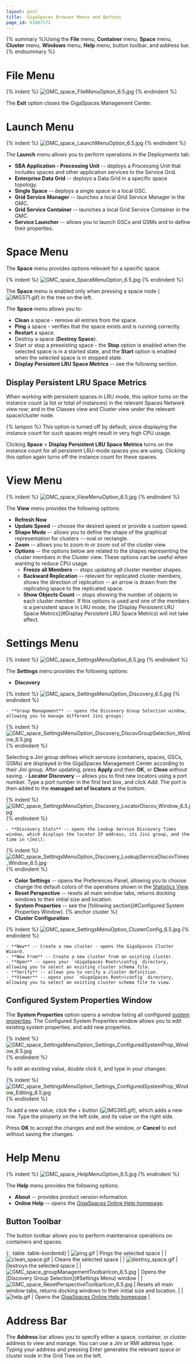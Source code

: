 ```yaml
---
layout: post
title:  GigaSpaces Browser Menus and Buttons
page_id: 61867172
---
```


{% summary %}Using the **File** menu, **Container** menu, **Space** menu, **Cluster** menu, **Windows** menu, **Help** menu, button toolbar, and address bar.{% endsummary %}

# File Menu

{% indent %}
![GMC_space_FileMenuOption_6.5.jpg](/attachment_files/GMC_space_FileMenuOption_6.5.jpg)
{% endindent %}

The **Exit** option closes the GigaSpaces Management Center.

# Launch Menu

{% indent %}
![GMC_space_LaunchMenuOption_6.5.jpg](/attachment_files/GMC_space_LaunchMenuOption_6.5.jpg)
{% endindent %}

The **Launch** menu allows you to perform operations in the Deployments tab:

- **SBA Application - Processing Unit** -- deploys a Processing Unit that includes spaces and other application services to the Service Grid.
- **Enterprise Data Grid** -- deploys a Data Grid in a specific space topology.
- **Single Space** -- deploys a single space in a local GSC.
- **Grid Service Manager** -- launches a local Grid Service Manager in the GMC.
- **Grid Service Container** -- launches a local Grid Service Container in the GMC.
- **Service Launcher** -- allows you to launch GSCs and GSMs and to define their properties.

# Space Menu

The **Space** menu provides options relevant for a specific space.

{% indent %}
![GMC_space_SpaceMenuOption_6.5.jpg](/attachment_files/GMC_space_SpaceMenuOption_6.5.jpg)
{% endindent %}

The **Space** menu is enabled only when pressing a space node (![IMG371.gif](/attachment_files/IMG371.gif)) in the tree on the left.

The **Space** menu allows you to:

- **Clean** a space - remove all entries from the space.
- **Ping** a space - verifies that the space exists and is running correctly.
- **Restart** a space.
- Destroy a space (**Destroy Space**).
- Start or stop a preexisting space - the **Stop** option is enabled when the selected space is in a started state, and the **Start** option is enabled when the selected space is in stopped state.
- **Display Persistent LRU Space Metrics** -- see the following section.

## Display Persistent LRU Space Metrics

When working with persistent spaces in LRU mode, this option turns on the instance count (a list or total of instances) in the relevant Spaces Network view row; and in the Classes view and Cluster view under the relevant space/cluster node.

{% lampon %} This option is turned off by default, since displaying the instance count for such spaces might result in very high CPU usage.

Clicking **Space** > **Display Persistent LRU Space Metrics** turns on the instance count for all persistent LRU-mode spaces you are using. Clicking this option again turns off the instance count for these spaces.

# View Menu

{% indent %}
![GMC_space_ViewMenuOption_6.5.jpg](/attachment_files/GMC_space_ViewMenuOption_6.5.jpg)
{% endindent %}

The **View** menu provides the following options:

- **Refresh Now**
- **Update Speed** -- choose the desired speed or provide a custom speed.
- **Shape Mode** -- allows you to define the shape of the graphical representation for clusters -- oval or rectangle.
- **Zoom** -- allows you to zoom in or zoom out of the cluster view.
- **Options** -- the options below are related to the shapes representing the cluster members in the Cluster view. These options can be useful when wanting to reduce CPU usage.
    - **Freeze all Members** -- stops updating all cluster member shapes.
    - **Backward Replication** -- relevant for replicated cluster members, shows the direction of replication -- an arrow is drawn from the replicating space to the replicated space.
    - **Show Objects Count** -- stops showing the number of objects in each cluster member. If this options is used and one of the members is a persistent space in LRU mode, the [Display Persistent LRU Space Metrics](#Display Persistent LRU Space Metrics) will not take affect.

# Settings Menu

{% indent %}
![GMC_space_SettingsMenuOption_6.5.jpg](/attachment_files/GMC_space_SettingsMenuOption_6.5.jpg)
{% endindent %}

The **Settings** menu provides the following options:

- **Discovery**

{% indent %}
![GMC_space_SettingsMenuOption_Discovery_6.5.jpg](/attachment_files/GMC_space_SettingsMenuOption_Discovery_6.5.jpg)
{% endindent %}

    - **Group Management** -- opens the Discovery Group Selection window, allowing you to manage different Jini groups:

{% indent %}
![GMC_space_SettingsMenuOption_Discovery_DiscovGroupSelection_Window_6.5.jpg](/attachment_files/GMC_space_SettingsMenuOption_Discovery_DiscovGroupSelection_Window_6.5.jpg)
{% endindent %}

Selecting a Jini group defines which services (containers, spaces, GSCs, GSMs) are displayed in the GigaSpaces Management Center according to their Jini group. After updating, press **Apply** and then **OK**, or **Close** without saving.
    - **Locator Discovery** -- allows you to find new locators using a port number. Type a port number in the first text box, and click *Add*. The port is then added to the **managed set of locators** at the bottom.

{% indent %}
![GMC_space_SettingsMenuOption_Discovery_LocatorDiscov_Window_6.5.jpg](/attachment_files/GMC_space_SettingsMenuOption_Discovery_LocatorDiscov_Window_6.5.jpg)
{% endindent %}

    - **Discovery Stats** -- opens the Lookup Service Discovery Times window, which displays the locator IP address, its Jini group, and the time in \[ms\]:

{% indent %}
![GMC_space_SettingsMenuOption_Discovery_LookupServiceDiscovTimes_Window_6.5.jpg](/attachment_files/GMC_space_SettingsMenuOption_Discovery_LookupServiceDiscovTimes_Window_6.5.jpg)
{% endindent %}

- **Color Settings** -- opens the Preferences Panel, allowing you to choose change the default colors of the operations shown in the [Statistics View](./statistics-view---gigaspaces-browser.html).
- **Reset Perspective** -- resets all main window tabs, returns docking windows to their initial size and location.
- **System Properties** -- see the [following section](#Configured System Properties Window). {% anchor cluster %}
- **Cluster Configuration**

{% indent %}
![GMC_space_SettingsMenuOption_ClusterConfig_6.5.jpg](/attachment_files/GMC_space_SettingsMenuOption_ClusterConfig_6.5.jpg)
{% endindent %}

    - **New** -- Create a new cluster - opens the GigaSpaces Cluster Wizard.
    - **New From** -- Create a new cluster from an existing cluster.
    - **Open** -- opens your `<GigaSpaces Root>\config` directory, allowing you to select an existing cluster schema file.
    - **Verify** -- allows you to verify a cluster definition.
    - **Viewer** -- opens your `<GigaSpaces Root>\config` directory, allowing you to select an existing cluster schema file to view.

## Configured System Properties Window

The **System Properties** option opens a window listing all configured [system properties](./system-properties-list.html). The Configured System Properties window allows you to edit existing system properties, and add new properties.

{% indent %}
![GMC_space_SettingsMenuOption_Settings_ConfiguredSystemProp_Window_6.5.jpg](/attachment_files/GMC_space_SettingsMenuOption_Settings_ConfiguredSystemProp_Window_6.5.jpg)
{% endindent %}

To edit an existing value, double click it, and type in your changes:

{% indent %}
![GMC_space_SettingsMenuOption_Settings_ConfiguredSystemProp_Window_Editing_6.5.jpg](/attachment_files/GMC_space_SettingsMenuOption_Settings_ConfiguredSystemProp_Window_Editing_6.5.jpg)
{% endindent %}

To add a new value, click the + button (![IMG365.gif](/attachment_files/IMG365.gif)), which adds a new row. Type the property on the left side, and its value on the right side.

Press **OK** to accept the changes and exit the window, or **Cancel** to exit without saving the changes.

# Help Menu

{% indent %}
![GMC_space_HelpMenuOption_6.5.jpg](/attachment_files/GMC_space_HelpMenuOption_6.5.jpg)
{% endindent %}

The **Help** menu provides the following options:

- **About** -- provides product version information.
- **Online Help** -- opens the [GigaSpaces Online Help homepage](./xap-9.6-documentation-home.html).

## Button Toolbar

The button toolbar allows you to perform maintenance operations on containers and spaces.

{: .table .table-bordered}
| ![ping.gif](/attachment_files/ping.gif) | Pings the selected space |
| ![clean_space.gif](/attachment_files/clean_space.gif) | Cleans the selected space |
| ![destroy_space.gif](/attachment_files/destroy_space.gif) | Destroys the selected space |
| ![GMC_space_groupManagementToolbarIcon_6.5.jpg](/attachment_files/GMC_space_groupManagementToolbarIcon_6.5.jpg) | Opens the [Discovery Group Selection](#Settings Menu) window |
| ![GMC_space_ResetPerspectiveToolbarIcon_6.5.jpg](/attachment_files/GMC_space_ResetPerspectiveToolbarIcon_6.5.jpg) | Resets all main window tabs, returns docking windows to their initial size and location. |
| ![help.gif](/attachment_files/help.gif) | Opens the [GigaSpaces Online Help homepage](./xap-9.6-documentation-home.html) |

# Address Bar

The **Address** bar allows you to specify either a space, container, or cluster address to view and manage. You can use a Jini or RMI address type. Typing your address and pressing Enter generates the relevant space or cluster node in the Grid Tree on the left.
